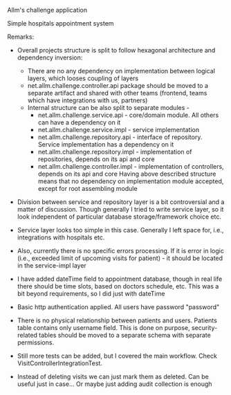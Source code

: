 Allm's challenge application

Simple hospitals appointment system

Remarks:
- Overall projects structure is split to follow hexagonal architecture and dependency inversion:
    - There are no any dependency on implementation between logical layers, which looses coupling of layers
    - net.allm.challenge.controller.api package should be moved to a separate artifact 
  and shared with other teams (frontend, teams which have integrations with us, partners)
    - Internal structure can be also split to separate modules - 
      - net.allm.challenge.service.api - core/domain module. All  others can have a dependency on it
      - net.allm.challenge.service.impl - service implementation
      - net.allm.challenge.repository.api - interface of repository. Service implementation has a dependency on it
      - net.allm.challenge.repository.impl - implementation of repositories, depends on its api and core
      - net.allm.challenge.controller.impl - implementation of controllers, depends on its api and core
    Having above described structure means that no dependency on implementation module accepted, except for root assembling module
- Division between service and repository layer is a bit controversial and a matter of discussion. Though generally I
tried to write service layer, so it look independent of particular database storage/framework choice etc.
- Service layer looks too simple in this case. Generally I left space for, i.e., integrations with hospitals etc.
- Also, currently there is no specific errors processing. If it is error in logic (i.e., exceeded limit of 
upcoming visits for patient) - it should be located in the service-impl layer
- I have added dateTime field to appointment database, though in real life there should be time slots, 
based on doctors schedule, etc. This was a bit beyond requirements, so I did just with dateTime
- Basic http authentication applied. All users have password "password"
- There is no physical relationship between patients and users. Patients table contains only username field. 
This is done on purpose, security-related tables should be moved to a separate schema with separate permissions.

- Still more tests can be added, but I covered the main workflow. Check VisitControllerIntegrationTest.
- Instead of deleting visits we can just mark them as deleted. Can be useful just in case... Or maybe just adding audit collection is enough
